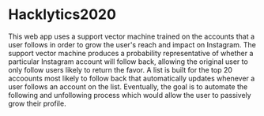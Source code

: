 # Hacklytics2020
 
This web app uses a support vector machine trained on the accounts that a user follows in order to grow the user's reach and impact on Instagram. The support vector machine produces a probability representative of whether a particular Instagram account will follow back, allowing the original user to only follow users likely to return the favor. A list is built for the top 20 accoounts most likely to follow back that automatically updates whenever a user follows an account on the list. Eventually, the goal is to automate the following and unfollowing process which would allow the user to passively grow their profile.
